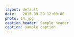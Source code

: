 ```yaml
---
layout: default
date:   2015-09-29 12:00:00
photo: 14.jpg
caption_header: Sample header
caption: sample caption
---
```

